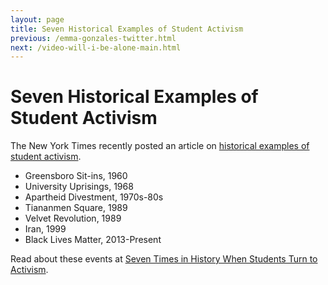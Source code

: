```yaml
---
layout: page
title: Seven Historical Examples of Student Activism
previous: /emma-gonzales-twitter.html
next: /video-will-i-be-alone-main.html
---
```


Seven Historical Examples of Student Activism
=================

The New York Times recently posted an article on [historical examples of student activism](https://www.nytimes.com/2018/03/05/us/student-protest-movements.html). 

* Greensboro Sit-ins, 1960
* University Uprisings, 1968
* Apartheid Divestment, 1970s-80s
* Tiananmen Square, 1989
* Velvet Revolution, 1989
* Iran, 1999
* Black Lives Matter, 2013-Present

Read about these events at [Seven Times in History When Students Turn to Activism](https://www.nytimes.com/2018/03/05/us/student-protest-movements.html).


